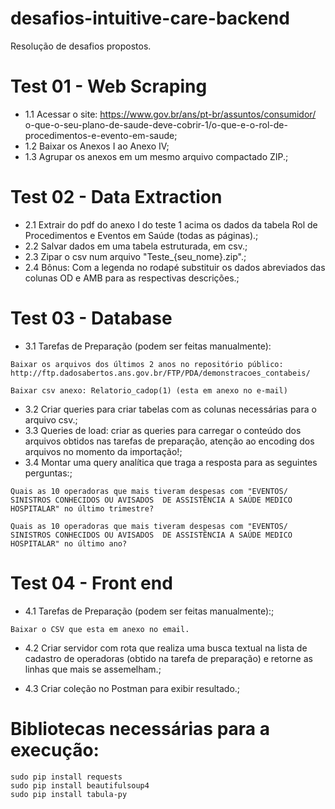 # desafios-intuitive-care-backend
Resolução de desafios propostos.

# Test 01 - Web Scraping
- 1.1 Acessar o site: https://www.gov.br/ans/pt-br/assuntos/consumidor/
o-que-o-seu-plano-de-saude-deve-cobrir-1/o-que-e-o-rol-de-procedimentos-e-evento-em-saude;
- 1.2 Baixar os Anexos I ao Anexo IV;
- 1.3 Agrupar os anexos em um mesmo arquivo compactado ZIP.;

# Test 02 - Data Extraction
- 2.1 Extrair do pdf do anexo I do teste 1 acima os dados da tabela
Rol de Procedimentos e Eventos em Saúde (todas as páginas).;
- 2.2 Salvar dados em uma tabela estruturada, em csv.;
- 2.3 Zipar o csv num arquivo "Teste_{seu_nome}.zip".;
- 2.4 Bônus: Com a legenda no rodapé substituir os dados
abreviados das colunas OD e AMB para as respectivas descrições.;

# Test 03 - Database
- 3.1 Tarefas de Preparação (podem ser feitas manualmente):
```
Baixar os arquivos dos últimos 2 anos no repositório público: http://ftp.dadosabertos.ans.gov.br/FTP/PDA/demonstracoes_contabeis/

Baixar csv anexo: Relatorio_cadop(1) (esta em anexo no e-mail)
```

- 3.2 Criar queries para criar tabelas com as colunas necessárias para o arquivo csv.;
- 3.3 Queries de load: criar as queries para carregar o conteúdo dos arquivos obtidos nas tarefas de preparação,
atenção ao encoding dos arquivos no momento da importação!;
- 3.4 Montar uma query analítica que traga a resposta para as seguintes perguntas:;
```
Quais as 10 operadoras que mais tiveram despesas com "EVENTOS/ SINISTROS CONHECIDOS OU AVISADOS  DE ASSISTÊNCIA A SAÚDE MEDICO HOSPITALAR" no último trimestre?

Quais as 10 operadoras que mais tiveram despesas com "EVENTOS/ SINISTROS CONHECIDOS OU AVISADOS  DE ASSISTÊNCIA A SAÚDE MEDICO HOSPITALAR" no último ano?
```

# Test 04 - Front end

- 4.1 Tarefas de Preparação (podem ser feitas manualmente):;
```
Baixar o CSV que esta em anexo no email.
```
- 4.2 Criar servidor com rota que realiza uma busca textual na lista de cadastro de operadoras (obtido na tarefa de preparação) e retorne as linhas que mais se assemelham.;

- 4.3 Criar coleção no Postman para exibir resultado.;


# Bibliotecas necessárias para a execução:

```
sudo pip install requests
sudo pip install beautifulsoup4
sudo pip install tabula-py
```



